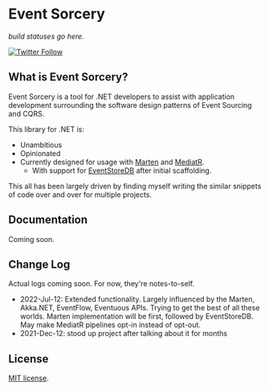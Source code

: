 # Event Sorcery

*build statuses go here.*

[![Twitter Follow](https://img.shields.io/twitter/url?label=reach%20me%20%40Faelor&style=social&url=https%3A%2F%2Ftwitter.com%2Ffaelor)](https://twitter.com/faelor)

## What is Event Sorcery?

Event Sorcery is a tool for .NET developers to assist with application development surrounding the software design patterns of Event Sourcing and CQRS.

This library for .NET is:
 - Unambitious
 - Opinionated
 - Currently designed for usage with [Marten](https://martendb.io/) and [MediatR](https://github.com/jbogard/MediatR).
   - With support for [EventStoreDB](https://www.eventstore.com/) after initial scaffolding.

This all has been largely driven by finding myself writing the similar snippets of code over and over for multiple projects.

## Documentation

Coming soon.


## Change Log

Actual logs coming soon. For now, they're notes-to-self.

- 2022-Jul-12: Extended functionality. Largely influenced by the Marten, Akka.NET, EventFlow, Eventuous APIs. Trying to get the best of all these worlds. Marten implementation will be first, followed by EventStoreDB. May make MediatR pipelines opt-in instead of opt-out.
- 2021-Dec-12: stood up project after talking about it for months


## License

[MIT license](../../LICENSE).
